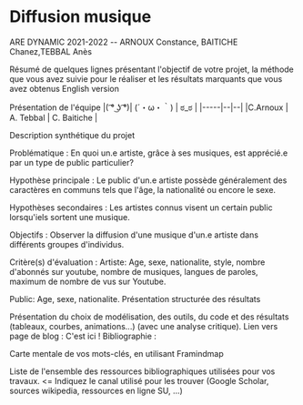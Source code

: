 
# Diffusion musique

ARE DYNAMIC 2021-2022 -- ARNOUX Constance, BAITICHE Chanez,TEBBAL Anès

Résumé de quelques lignes présentant l'objectif de votre projet, la méthode que vous avez suivie pour le réaliser et les résultats marquants que vous avez obtenus
English version

Présentation de l'équipe
|( ͡° ͜ʖ ͡°)| (´・ω・｀) | ಠ_ಠ | 
|-----|--|--|
|C.Arnoux |	A. Tebbal |	C. Baitiche |

Description synthétique du projet

Problématique : En quoi un.e artiste, grâce à ses musiques, est apprécié.e par un type de public particulier?

Hypothèse principale : Le public d'un.e artiste possède généralement des caractères en communs tels que l'âge, la nationalité ou encore le sexe.

Hypothèses secondaires : Les artistes connus visent un certain public lorsqu'iels sortent une musique.

Objectifs : Observer la diffusion d'une musique d'un.e artiste dans différents groupes d'individus.

Critère(s) d'évaluation : Artiste: Age, sexe, nationalite, style, nombre d'abonnés sur youtube, nombre de musiques, langues de paroles, maximum de nombre de vus sur Youtube.

Public: Age, sexe, nationalite.
Présentation structurée des résultats

Présentation du choix de modélisation, des outils, du code et des résultats (tableaux, courbes, animations...) (avec une analyse critique).
Lien vers page de blog : C'est ici !
Bibliographie :

Carte mentale de vos mots-clés, en utilisant Framindmap

Liste de l'ensemble des ressources bibliographiques utilisées pour vos travaux. <= Indiquez le canal utilisé pour les trouver (Google Scholar, sources wikipedia, ressources en ligne SU, ...)
